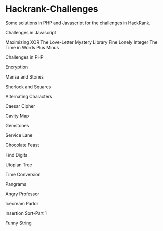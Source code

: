 # Hackrank-Challenges

Some solutions in PHP and Javascript for the challenges in HackRank.

Challenges in Javascript

Maximizing XOR
The Love-Letter Mystery
Library Fine
Lonely Integer
The Time in Words
Plus Minus

Challenges in PHP

Encryption

Mansa and Stones

Sherlock and Squares

Alternating Characters

Caesar Cipher

Cavity Map

Gemstones

Service Lane

Chocolate Feast

Find Digits

Utopian Tree

Time Conversion

Pangrams

Angry Professor

Icecream Parlor

Insertion Sort-Part 1

Funny String







